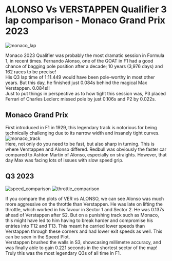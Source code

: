 # ALONSO Vs VERSTAPPEN Qualifier 3 lap comparison - Monaco Grand Prix 2023
![monaco_lap](https://github.com/user-attachments/assets/d8a83d46-b998-409e-81f0-fd61e33d686c)

Monaco 2023 Qualifier was probably the most dramatic session in Formula 1, in recent times. Fernando Alonso, one of the GOAT in F1 had a good chance of bagging pole position after a decade; 10 years (3,976 days) and 162 races to be precise! <br/>
His Q3 lap time of 1:11.449 would have been pole-worthy in most other years. But this day, he finished just 0.084s behind the magical Max Verstappen. 0.084s!! <br/>
Just to put things in perspective as to how tight this session was, P3 placed Ferrari of Charles Leclerc missed pole by just 0.106s and P2 by 0.022s.

## Monaco Grand Prix 
First introduced in F1 in 1929, this legendary track is notorious for being technically challenging due to its narrow width and insanely tight curves. ![monaco_track](https://github.com/user-attachments/assets/061c9695-f624-408f-89e3-2b554ceb7e7c)<br/>
Here, not only do you need to be fast, but also sharp in turning. This is where Verstappen and Alonso differed. Redbull was obviously the faster car compared to Ashton Martin of Alonso, especially on straights. However, that day Max was facing lots of issues with slow speed grip.

## Q3 2023
![speed_comparison](https://github.com/user-attachments/assets/7b389188-9536-4138-aa9c-86d95a2b8705)
![throttle_comparison](https://github.com/user-attachments/assets/4c0a4a15-05e5-4176-9a54-07b4a288670f)

If you compare the plots of VER vs ALONSO, we can see Alonso was much more aggressive on the throttle than Verstappen. He was late on lifting the throttle, which worked in his favour in Sector 1 and Sector 2. He was 0.137s ahead of Verstappen after S2.
But on a punishing track such as Monaco, this might have led to him having to break harder and compromise his entries into T12 and T13. This meant he carried lower speeds than Verstappen through these corners and had lower exit speeds as well. This can be seen in the Speed Plot. <br/>
Verstappen brushed the walls in S3, showcasing millimetre accuracy, and was finally able to gain 0.221 seconds in the shortest sector of the map! Truly this was the most legendary Q3s of all time in F1.
